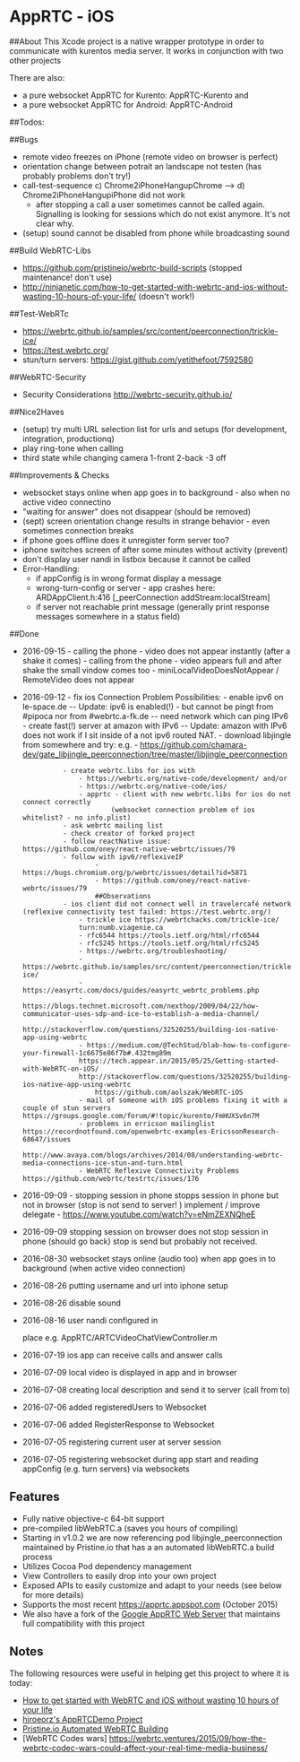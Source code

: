 # AppRTC - iOS

##About
This Xcode project is a native wrapper prototype in order to communicate with kurentos media server. It works in conjunction with two other projects

There are also:
- a pure websocket AppRTC for Kurento: AppRTC-Kurento and
- a pure websocket AppRTC for Android: AppRTC-Android 

##Todos:

##Bugs
- remote video freezes on iPhone (remote video on browser is perfect)
- orientation change between potrait an landscape not testen (has probably problems don't try!) 
- call-test-sequence c) Chrome2iPhoneHangupChrome --> d) Chrome2iPhoneHangupiPhone did not work 
    -  after stopping a call a user sometimes cannot be called again. Signalling is looking for sessions which do not exist anymore. It's not clear why.
- (setup) sound cannot be disabled from phone while broadcasting sound  



##Build WebRTC-Libs
- https://github.com/pristineio/webrtc-build-scripts (stopped maintenance! don't use)
- http://ninjanetic.com/how-to-get-started-with-webrtc-and-ios-without-wasting-10-hours-of-your-life/ (doesn't work!)

##Test-WebRTc
- https://webrtc.github.io/samples/src/content/peerconnection/trickle-ice/
- https://test.webrtc.org/
- stun/turn servers: https://gist.github.com/yetithefoot/7592580

##WebRTC-Security 
- Security Considerations http://webrtc-security.github.io/

##Nice2Haves
- (setup) try multi URL selection list for urls and setups (for development, integration, productionq)
- play ring-tone when calling
- third state while changing camera 1-front 2-back -3 off

##Improvements & Checks 
- websocket stays online when app goes in to background - also when no active video connectino 
- "waiting for answer" does not disappear (should be removed) 
- (sept) screen orientation change results in strange behavior - even sometimes connection breaks
- if phone goes offline does it unregister form server too? 
- iphone switches screen of after some minutes without activity (prevent)
- don't display user nandi in listbox because it cannot be called
- Error-Handling:
    - if appConfig is in wrong format display a message
    - wrong-turn-config or server - app crashes here: ARDAppClient.h:416 [_peerConnection addStream:localStream]
    - if server not reachable print message (generally print response messages somewhere in a status field)

##Done
- 2016-09-15    - calling the phone - video does not appear instantly (after a shake it comes)
                - calling from the phone - video appears full and after shake the small vindow comes too
                - miniLocalVideoDoesNotAppear / RemoteVideo does not appear   
- 2016-09-12 - fix ios Connection Problem
                Possibilities:
                - enable ipv6 on le-space.de
                    -- Update: ipv6 is enabled(!) - but cannot be pingt from #pipoca nor from #webrtc.a-fk.de -- need network which can ping IPv6  
                - create fast(!) server at amazon with IPv6 
                    -- Update: amazon with IPv6 does not work if I sit inside of a not ipv6 routed NAT.
                - download libjingle from somewhere and try: e.g. 
                    - https://github.com/chamara-dev/gate_libjingle_peerconnection/tree/master/libjingle_peerconnection

                - create webrtc.libs for ios with
                    - https://webrtc.org/native-code/development/ and/or
                    - https://webrtc.org/native-code/ios/
                    - apprtc - client with new webrtc.libs for ios do not connect correctly 
                            (websocket connection problem of ios whitelist? - no info.plist) 
                - ask webrtc mailing list
                - check creator of forked project 
                - follow reactNative issue: https://github.com/oney/react-native-webrtc/issues/79
                - follow with ipv6/reflexiveIP 
                        - https://bugs.chromium.org/p/webrtc/issues/detail?id=5871
                        - https://github.com/oney/react-native-webrtc/issues/79
                        ##Observations
                - ios client did not connect well in travelercafé network (reflexive connectivity test failed: https://test.webrtc.org/)
                    - trickle ice https://webrtchacks.com/trickle-ice/
                    turn:numb.viagenie.ca
                    - rfc6544 https://tools.ietf.org/html/rfc6544
                    - rfc5245 https://tools.ietf.org/html/rfc5245
                    - https://webrtc.org/troubleshooting/
                    - https://webrtc.github.io/samples/src/content/peerconnection/trickle-ice/
                    - https://easyrtc.com/docs/guides/easyrtc_webrtc_problems.php
                    - https://blogs.technet.microsoft.com/nexthop/2009/04/22/how-communicator-uses-sdp-and-ice-to-establish-a-media-channel/
                    - http://stackoverflow.com/questions/32520255/building-ios-native-app-using-webrtc
                    - https://medium.com/@TechStud/blab-how-to-configure-your-firewall-1c6675e86f7b#.432tmg89m
                    https://tech.appear.in/2015/05/25/Getting-started-with-WebRTC-on-iOS/
                    http://stackoverflow.com/questions/32520255/building-ios-native-app-using-webrtc
                        https://github.com/aolszak/WebRTC-iOS
                    - mail of someone with iOS problems fixing it with a couple of stun servers https://groups.google.com/forum/#!topic/kurento/FmHUXSv6n7M
                    - problems in erricson mailinglist https://recordnotfound.com/openwebrtc-examples-EricssonResearch-68647/issues
                    http://www.avaya.com/blogs/archives/2014/08/understanding-webrtc-media-connections-ice-stun-and-turn.html
                    - WebRTC Reflexive Connectivity Problems  https://github.com/webrtc/testrtc/issues/176

- 2016-09-09 - stopping session in phone stopps session in phone but not in browser (stop is not send to server! ) implement / improve delegate - https://www.youtube.com/watch?v=eNmZEXNQheE
- 2016-09-09  stopping session on browser does not stop session in phone (should go back) stop is send but probably not received.
- 2016-08-30 websocket stays online (audio too) when app goes in to background (when active video connection)
- 2016-08-26 putting username and url into iphone setup
- 2016-08-26 disable sound 
- 2016-08-16 user nandi configured in <center></center> place e.g. AppRTC/ARTCVideoChatViewController.m
- 2016-07-19 ios app can receive calls and answer calls
- 2016-07-09 local video is displayed in app and in browser 
- 2016-07-08 creating local description and send it to server (call from to)
- 2016-07-06 added registeredUsers to Websocket 
- 2016-07-06 added RegisterResponse to Websocket
- 2016-07-05 registering current user at server session
- 2016-07-05 registering websocket during app start and reading appConfig (e.g. turn servers) via websockets


## Features
* Fully native objective-c 64-bit support
* pre-compiled libWebRTC.a (saves you hours of compiling)
* Starting in v1.0.2 we are now referencing pod libjingle_peerconnection maintained by Pristine.io that has a an automated libWebRTC.a build process
* Utilizes Cocoa Pod dependency management
* View Controllers to easily drop into your own project
* Exposed APIs to easily customize and adapt to your needs (see below for more details)
* Supports the most recent https://apprtc.appspot.com (October 2015)
* We also have a fork of the [Google AppRTC Web Server](https://github.com/ISBX/apprtc-server) that maintains full compatibility with this project

## Notes
The following resources were useful in helping get this project to where it is today:
* [How to get started with WebRTC and iOS without wasting 10 hours of your life](http://ninjanetic.com/how-to-get-started-with-webrtc-and-ios-without-wasting-10-hours-of-your-life/)
* [hiroeorz's AppRTCDemo Project](https://github.com/hiroeorz/AppRTCDemo)
* [Pristine.io Automated WebRTC Building](http://tech.pristine.io/automated-webrtc-building/)
* [WebRTC Codes wars]  https://webrtc.ventures/2015/09/how-the-webrtc-codec-wars-could-affect-your-real-time-media-business/
